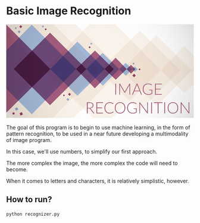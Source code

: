 # Basic Image Recognition

<img src = "./assets/cover_base_1000x500.png"/>

The goal of this program is to begin to use machine learning, in the form of pattern recognition, to be used in a near future developing a multimodality of image program.

In this case, we'll use numbers,  to simplify our first approach.

The more complex the image, the more complex the code will need to become.

When it comes to letters and characters, it is relatively simplistic, however.

## How to run?

```
python recognizer.py
```
